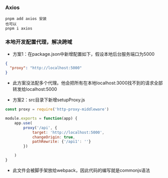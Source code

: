 ### Axios

```
pnpm add axios 安装
也可以
pnpm i axios
```

### 本地开发配置代理，解决跨域

* 方案1：在package.json中新增配置如下，假设本地后台服务端口为5000

```json
{
  "proxy": "http://localhost:5000"
}
```
- 此方案没法配多个代理。他会把所有在本地localhost:3000找不到的请求全部转发给localhost:5000

* 方案2：src目录下新增setupProxy.js
```js
const proxy = require('http-proxy-middleware')

module.exports = function(app) {
    app.use(
        proxy('/api', {
            target: 'http://localhost:5000',
            changeOrigin: true,
            pathRewrite: {'/api1': ''}
        })

    )
}


```
- 此文件会被脚手架放给webpack，因此代码的编写就是commonjs语法
